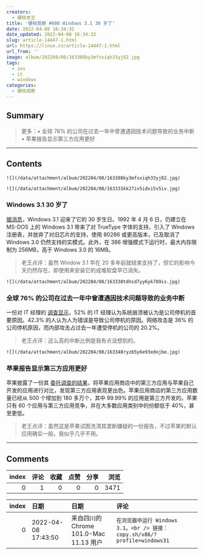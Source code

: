 ```yaml
---
creators:
  - 硬核老王
title: '硬核观察 #600 Windows 3.1 30 岁了'
date: 2022-04-08 16:34:32
date_updated: 2022-04-08 16:34:32
slug: article-14447-1.html
url: https://linux.cn/article-14447-1.html
url_from: ''
image: album/202204/08/163308ky3mfsxiqh33yj82.jpg
tags:
  - ios
  - it
  - windows
categories:
  - 硬核观察
---
```


## Summary

> 更多：• 全球 76% 的公司在过去一年中曾遭遇因技术问题导致的业务中断 • 苹果报告显示第三方应用更好

***

<!-- more -->

## Contents

`![](/data/attachment/album/202204/08/163308ky3mfsxiqh33yj82.jpg)`

`![](/data/attachment/album/202204/08/163331kk27iv5idvi5v5iv.jpg)`

### Windows 3.1 30 岁了

[据消息](https://www.theregister.com/2022/04/07/windows_3_1_30/)，Windows 3.1 迎来了它的 30 岁生日。1992 年 4 月 6 日，仍建立在 MS-DOS 上的 Windows 3.1 带来了对 TrueType 字体的支持，引入了 Windows 注册表，并放弃了对旧芯片的支持，使用 80286 或更高版本，已及取消了 Windows 3.0 仍然支持的实模式。此外，在 386 增强模式下运行时，最大内存限制为 256MB，高于 Windows 3.0 的 16MB。

> 
> 老王点评：虽然 Window 3.1 早在 20 多年前就结束支持了，但它的影响今天仍然存在，即使用来安装它的成堆软盘早已消失。
> 
> 
> 

`![](/data/attachment/album/202204/08/163338tdhsd7yy6yk789is.jpg)`

### 全球 76% 的公司在过去一年中曾遭遇因技术问题导致的业务中断

一份对 IT 经理的 [调查显示](https://atlasvpn.com/blog/76-of-companies-globally-suffered-service-downtime-in-the-past-year)，52% 的 IT 经理认为系统崩溃被认为是公司停机的首要原因。42.3% 的人认为人为错误是导致公司停机的原因。网络攻击是 36% 的公司停机原因，而内部攻击占过去一年遭受停机的公司的 20.2%。

> 
> 老王点评：这么高的中断比例是我有点没想到的。
> 
> 
> 

`![](/data/attachment/album/202204/08/163348ryz65y6e93edojbe.jpg)`

### 苹果报告显示第三方应用更好

苹果披露了一份其 [委托调查的结果](https://www.apple.com/newsroom/pdfs/the-success-of-third-party-apps-on-the-app-store.pdf)，将苹果应用商店中的第三方应用与苹果自己开发的应用进行对比，发现第三方应用表现更出色。苹果应用商店的第三方应用数量已经从 500 个增加到 180 多万个，其中 99.99% 的应用是第三方开发的。苹果只有 60 个应用与第三方应用竞争，并在大多数应用类别中的份额低于 40%，甚至更低。

> 
> 老王点评：虽然这是苹果试图洗清其垄断嫌疑的一份报告，不过苹果的默认应用确实一般，我似乎几乎不用。
> 
> 
>

***

## Comments


|   index |   评论 |   收藏 |   点赞 |   分享 |   浏览 |
|--------:|-------:|-------:|-------:|-------:|-------:|
|       0 |      1 |      0 |      0 |      0 |   3471 |

|   index | 日期                | 日期                                   | 评论                                                                      |
|--------:|:--------------------|:---------------------------------------|:--------------------------------------------------------------------------|
|       0 | 2022-04-08 17:43:50 | 来自四川的 Chrome 101.0-Mac 11.13 用户 | `在浏览器中运行 Windows 3.1。<br /> 链接：copy.sh/v86/?profile=windows31` |
